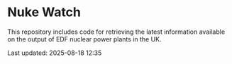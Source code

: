 # Nuke Watch

This repository includes code for retrieving the latest information available on the output of EDF nuclear power plants in the UK.

Last updated: 2025-08-18 12:35